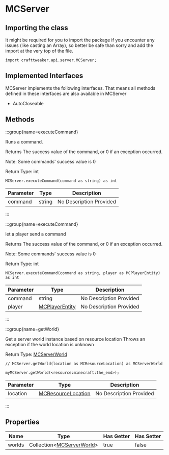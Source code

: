 # MCServer

## Importing the class

It might be required for you to import the package if you encounter any issues (like casting an Array), so better be safe than sorry and add the import at the very top of the file.
```zenscript
import crafttweaker.api.server.MCServer;
```


## Implemented Interfaces
MCServer implements the following interfaces. That means all methods defined in these interfaces are also available in MCServer

- AutoCloseable

## Methods

:::group{name=executeCommand}

Runs a command.

 Returns The success value of the command, or 0 if an exception occurred.
 <p>
 Note: Some commands' success value is 0

Return Type: int

```zenscript
MCServer.executeCommand(command as string) as int
```

| Parameter | Type | Description |
|-----------|------|-------------|
| command | string | No Description Provided |


:::

:::group{name=executeCommand}

let a player send a command

 Returns The success value of the command, or 0 if an exception occurred.
 <p>
 Note: Some commands' success value is 0

Return Type: int

```zenscript
MCServer.executeCommand(command as string, player as MCPlayerEntity) as int
```

| Parameter | Type | Description |
|-----------|------|-------------|
| command | string | No Description Provided |
| player | [MCPlayerEntity](/vanilla/api/entity/MCPlayerEntity) | No Description Provided |


:::

:::group{name=getWorld}

Get a server world instance based on resource location
 Throws an exception if the world location is unknown

Return Type: [MCServerWorld](/vanilla/api/world/MCServerWorld)

```zenscript
// MCServer.getWorld(location as MCResourceLocation) as MCServerWorld

myMCServer.getWorld(<resource:minecraft:the_end>);
```

| Parameter | Type | Description |
|-----------|------|-------------|
| location | [MCResourceLocation](/vanilla/api/util/MCResourceLocation) | No Description Provided |


:::


## Properties

| Name | Type | Has Getter | Has Setter |
|------|------|------------|------------|
| worlds | Collection&lt;[MCServerWorld](/vanilla/api/world/MCServerWorld)&gt; | true | false |

